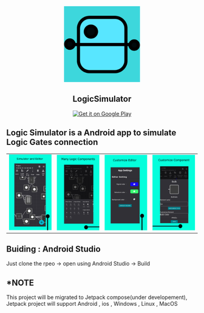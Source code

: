 <div align="center" style="border-radius: 15px;">
  <img src="./app/src/main/app_icon-playstore.png" alt="LogicSimulator" width="200px" height="200px"/>
</div>
<div align = "center">
  <h2>LogicSimulator</h2>
</div>


<div align='center'>
  <a href='https://play.google.com/store/apps/details?id=com.logic.logicsimulator&pcampaignid=web_share'>
    <img width='170px%' alt='Get it on Google Play' src='https://play.google.com/intl/en_us/badges/static/images/badges/en_badge_web_generic.png'/>
  </a>
</div>


<h2> Logic Simulator is a Android app to simulate Logic Gates connection </h2>

<table>
  <tr>
   <td><img  width="200" src="./App_Screenshots/edited_screenshots/simulate.png"></td>
   <td><img  width="200" src="./App_Screenshots/edited_screenshots/component_list.png"></td>
   <td><img width="200" src="./App_Screenshots/edited_screenshots/app_setting.png"></td>
   <td><img width="200" src="./App_Screenshots/edited_screenshots/customize_component.png"></td>
   </tr>
</table>


<h2>Buiding : Android Studio</h2>
Just clone the rpeo -> open using Android Studio -> Build

<h2>*NOTE</h2>
This project will be migrated to Jetpack compose(under developement),
Jetpack project will support Android , ios , Windows , Linux , MacOS




